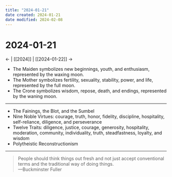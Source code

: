 ```yaml
---
title: "2024-01-21"
date created: 2024-01-21
date modified: 2024-02-08
---
```


# 2024-01-21

← | [[2024]] | [[2024-01-22]] →

- The Maiden symbolizes new beginnings, youth, and enthusiasm, represented by the waxing moon.
- The Mother symbolizes fertility, sexuality, stability, power, and life, represented by the full moon.
- The Crone symbolizes wisdom, repose, death, and endings, represented by the waning moon.

---

- The Fainings, the Blot, and the Sumbel
- Nine Noble Virtues: courage, truth, honor, fidelity, discipline, hospitality, self-reliance, diligence, and perseverance
- Twelve Traits: diligence, justice, courage, generosity, hospitality, moderation, community, individuality, truth, steadfastness, loyalty, and wisdom
- Polytheistic Reconstructionism

---

> People should think things out fresh and not just accept conventional terms and the traditional way of doing things.  
> —Buckminster Fuller
